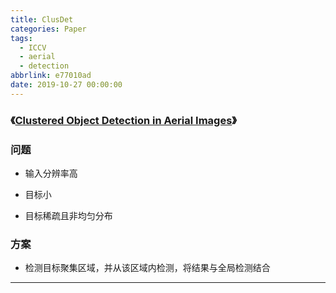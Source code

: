 ```yaml
---
title: ClusDet
categories: Paper
tags:
  - ICCV
  - aerial
  - detection
abbrlink: e77010ad
date: 2019-10-27 00:00:00
---
```


### 《[Clustered Object Detection in Aerial Images](http://openaccess.thecvf.com/content_ICCV_2019/papers/Yang_Clustered_Object_Detection_in_Aerial_Images_ICCV_2019_paper.pdf)》

<!-- more -->

### 问题

- 输入分辨率高

- 目标小

- 目标稀疏且非均匀分布

### 方案

- 检测目标聚集区域，并从该区域内检测，将结果与全局检测结合

---